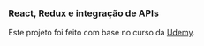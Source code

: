 ### React, Redux e integração de APIs

Este projeto foi feito com base no curso da [Udemy](www.udemy.com/course/react-redux-e-integracao-de-apis).


